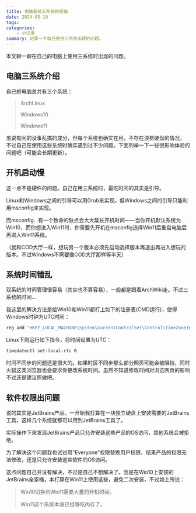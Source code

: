 ```yaml
---
title: 电脑安装三系统的烦恼
date: 2024-05-19
tags:
categories:
    - 小记录
summary: 记录一下自己使用三系统出现的问题。
---
```


本文聊一聊在自己的电脑上使用三系统时出现的问题。

## 电脑三系统介绍

自己的电脑总共有三个系统：
> ArchLinux
>
> Windows10
>
> Windows11

虽说有闲的没事乱搞的成分，但每个系统也确实在用，不存在浪费硬盘的情况。
不过自己在使用这些系统时确实遇到过不少问题。下面列举一下一些很影响体验的问题吧（可能会长期更新）。

## 开机启动慢

这一点不是硬件的问题。自己在用三系统时，最吃时间的其实是引导。

Linux和Windows之间的引导可以用Grub来实现。但Windows之间的引导只能利用msconfig来实现。

而msconfig...有一个致命的缺点会大大延长开机时间——当你开机默认系统为Win10，而你想进入Win11时，你需要先开机在msconfig选择Win11后重启电脑后再进入Win11系统。

（就和COD大厅一样，想玩另一个版本必须先启动选择版本再退出再进入想玩的版本。不过Windows不需要像COD大厅那样等半天）

## 系统时间错乱

双系统的时间管理很容易（其实也不算容易），一般都是跟着ArchWiki走。不过三系统的时间...

我这里的解决方法是给Win10和Win11都打上如下的注册表(CMD运行)，使得Windows时钟为UTC时间：

```Powershell
reg add "HKEY_LOCAL_MACHINE\System\CurrentControlSet\Control\TimeZoneInformation" /v RealTimeIsUniversal /d 1 /t REG_DWORD /f
```

Linux下则运行如下指令，将时间设置为UTC：

```bash
timedatectl set-local-rtc 0
```

时间不同步的问题还是很大的。如果时区不同步那么部分网页可能会被阻挡，同时火狐这类浏览器也会要求你更改系统时间。虽然不知道修改时间对浏览网页的影响不过还是建议照做吧。

## 软件权限出问题

说的其实是JetBrains产品。一开始我打算在一块独立硬盘上安装需要的JetBrains工具，这样几个系统就都可以用到JetBrains工具了。

实际操作下来发现JetBrains产品只允许安装这些产品的OS访问，其他系统会被拒绝。

为了解决这个问题我也试过用"Everyone"权限替换用户权限，结果产品的权限无法修改，还是只允许安装这些软件的OS访问。

这点问题自己并没有解决，不过是自己不想解决了。我是在Win10上安装的JetBrains全家桶，本打算在Win11上使用这些，避免二次安装，不过如上所说：

> Win10切换到Win11需要大量的开机时间。
>
> Win11这个系统本身已经够吃内存了。
